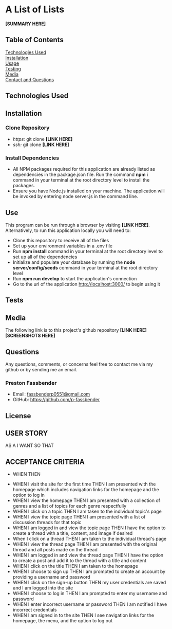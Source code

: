 # A List of Lists 

**[SUMMARY HERE]**

## Table of Contents
[Technologies Used](#technologies-used) <br>
[Installation](#installation) <br>
[Usage](#use) <br>
[Testing](#tests) <br>
[Media](#media) <br>
[Contact and Questions](#questions) <br>
  

## Technologies Used


## Installation
### Clone Repository
* *https:* git clone **[LINK HERE]**
* *ssh:* git clone **[LINK HERE]**

### Install Dependencies
* All NPM packages required for this application are already listed as dependencies in the package.json file. Run the command **npm i** command in your terminal at the root directory level to install the packages.
* Ensure you have Node.js installed on your machine. The application will be invoked by entering node server.js in the command line.

## Use
This program can be run through a browser by visiting **[LINK HERE]**. Alternatively, to run this application locally you will need to:

* Clone this repository to receive all of the files
* Set up your environment variables in a .env file
* Run **npm install** command in your terminal at the root directory level to set up all of the dependencies
* Initialize and populate your database by running the **node server/config/seeds** command in your terminal at the root directory level
* Run **npm run develop** to start the application's connection
* Go to the url of the application [http://localhost:3000/](http://localhost:3000/) to begin using it

## Tests

## Media
The following link is to this project's github repository
**[LINK HERE]**
**[SCREENSHOTS HERE]**

## Questions
Any questions, comments, or concerns feel free to contact me via my github or by sending me an email. <br/>

### Preston Fassbender
* Email: fassbenderp0551@gmail.com
* GitHub:  https://github.com/p-fassbender

## License


## USER STORY
AS A
I WANT
SO THAT

## ACCEPTANCE CRITERIA
* WHEN
THEN
<!-- EXAMPLES FROM PREVIOUS PROJECT -->
* WHEN I visit the site for the first time
THEN I am presented with the homepage which includes navigation links for the homepage and the option to log in
* WHEN I view the homepage
THEN I am presented with a collection of genres and a list of topics for each genre respectfully
* WHEN I click on a topic
THEN I am taken to the individual topic's page
* WHEN I view the topic page 
THEN I am presented with a list of discussion threads for that topic 
* WHEN I am logged in and view the topic page
THEN I have the option to create a thread with a title, content, and image if desired
* When I click on a thread
THEN I am taken to the individual thread's page
* WHEN I view the thread page
THEN I am presented with the original thread and all posts made on the thread
* WHEN I am logged in and view the thread page
THEN I have the option to create a post and add it to the thread with a title and content
* WHEN I click on the title
THEN I am taken to the homepage
* WHEN I choose to sign up
THEN I am prompted to create an account by providing a username and password
* WHEN I click on the sign-up button
THEN my user credentials are saved and I am logged into the site
* WHEN I choose to log in
THEN I am prompted to enter my username and password
* WHEN I enter incorrect username or password 
THEN I am notified I have incorrect credentials
* WHEN I am signed in to the site
THEN I see navigation links for the homepage, the menu, and the option to log out
